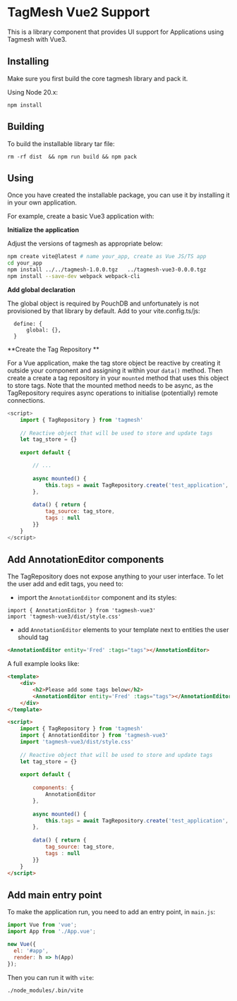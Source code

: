 # TagMesh Vue2 Support

This is a library component that provides UI support for Applications using Tagmesh
with Vue3.

## Installing

Make sure you first build the core tagmesh library and pack it.

Using Node 20.x:

```
npm install
```

## Building

To build the installable library tar file:

```
rm -rf dist  && npm run build && npm pack 
```


## Using

Once you have created the installable package, you can use it by installing it
in your own application.

For example, create a basic Vue3 application with:


**Initialize the application**

Adjust the versions of tagmesh as appropriate below:

```bash
npm create vite@latest # name your_app, create as Vue JS/TS app
cd your_app
npm install ../../tagmesh-1.0.0.tgz   ../tagmesh-vue3-0.0.0.tgz  
npm install --save-dev webpack webpack-cli
```

**Add global declaration**

The global object is required by PouchDB and unfortunately is not
provisioned by that library by default. Add to your vite.config.ts/js:

```
  define: {
      global: {},
  }
```

**Create the Tag Repository **

For a Vue application, make the tag store object be reactive by 
creating it outside your component and assigning it within your
`data()` method. Then create a create a tag repository in your 
`mounted` method that uses this object to store tags. Note that
the mounted method needs to be async, as the TagRepository
requires async operations to initialise (potentially)
remote connections.

```javascript
<script>
    import { TagRepository } from 'tagmesh'                                      
                                                                                
    // Reactive object that will be used to store and update tags                
    let tag_store = {}                                                           
                                                                                 
    export default {                                                             

        // ...
        
        async mounted() {                                                        
            this.tags = await TagRepository.create('test_application', tag_store)
        },                                                                       
                                                                                 
        data() { return {                                                        
            tag_source: tag_store,                                               
            tags : null                                                          
        }}                                                                       
    }                                                                            
</script>                                                                        
```

## Add AnnotationEditor components

The TagRepository does not expose anything to your user interface. To
let the user add and edit tags, you need to:

- import the `AnnotationEditor` component and its styles:

```
import { AnnotationEditor } from 'tagmesh-vue3'
import 'tagmesh-vue3/dist/style.css'
```

- add `AnnotationEditor` elements to your template next to 
  entities the user should tag

```html
<AnnotationEditor entity='Fred' :tags="tags"></AnnotationEditor>
```

A full example looks like:

```html
<template>
    <div>
        <h2>Please add some tags below</h2>
        <AnnotationEditor entity='Fred' :tags="tags"></AnnotationEditor>
    </div>
</template>

<script>
    import { TagRepository } from 'tagmesh'                                      
    import { AnnotationEditor } from 'tagmesh-vue3'
    import 'tagmesh-vue3/dist/style.css'
                                                                                 
    // Reactive object that will be used to store and update tags                
    let tag_store = {}                                                           
                                                                                 
    export default {                                                             
                                                                                 
        components: {                                                            
            AnnotationEditor                                                     
        },                                                                       
                                                                                 
        async mounted() {                                                        
            this.tags = await TagRepository.create('test_application', tag_store)
        },                                                                       
                                                                                 
        data() { return {                                                        
            tag_source: tag_store,                                               
            tags : null                                                          
        }}                                                                       
    }                                                                            
</script>                                                                        
```

## Add main entry point

To make the application run, you need to add an entry point, in `main.js`:

```javascript
import Vue from 'vue';
import App from './App.vue';

new Vue({
  el: '#app',
  render: h => h(App)
});
```

Then you can run it with `vite`:

```
./node_modules/.bin/vite
```
